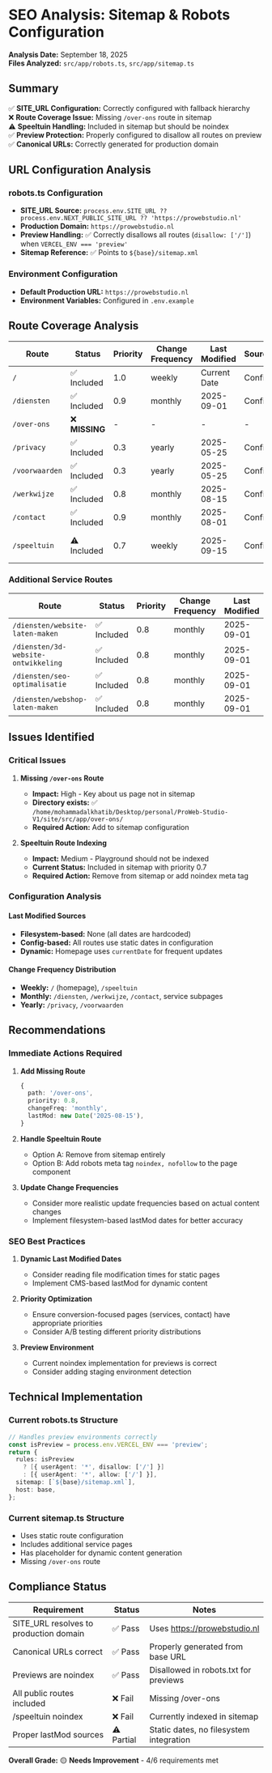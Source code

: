 # SEO Analysis: Sitemap & Robots Configuration

**Analysis Date:** September 18, 2025  
**Files Analyzed:** `src/app/robots.ts`, `src/app/sitemap.ts`

## Summary

✅ **SITE_URL Configuration:** Correctly configured with fallback hierarchy  
❌ **Route Coverage Issue:** Missing `/over-ons` route in sitemap  
⚠️ **Speeltuin Handling:** Included in sitemap but should be noindex  
✅ **Preview Protection:** Properly configured to disallow all routes on preview  
✅ **Canonical URLs:** Correctly generated for production domain  

## URL Configuration Analysis

### robots.ts Configuration
- **SITE_URL Source:** `process.env.SITE_URL ?? process.env.NEXT_PUBLIC_SITE_URL ?? 'https://prowebstudio.nl'`
- **Production Domain:** `https://prowebstudio.nl`
- **Preview Handling:** ✅ Correctly disallows all routes (`disallow: ['/']`) when `VERCEL_ENV === 'preview'`
- **Sitemap Reference:** ✅ Points to `${base}/sitemap.xml`

### Environment Configuration
- **Default Production URL:** `https://prowebstudio.nl`
- **Environment Variables:** Configured in `.env.example`

## Route Coverage Analysis

| Route | Status | Priority | Change Frequency | Last Modified | Source | Issue |
|-------|--------|----------|------------------|---------------|--------|-------|
| `/` | ✅ Included | 1.0 | weekly | Current Date | Config | None |
| `/diensten` | ✅ Included | 0.9 | monthly | 2025-09-01 | Config | None |
| `/over-ons` | ❌ **MISSING** | - | - | - | - | **Not in sitemap** |
| `/privacy` | ✅ Included | 0.3 | yearly | 2025-05-25 | Config | None |
| `/voorwaarden` | ✅ Included | 0.3 | yearly | 2025-05-25 | Config | None |
| `/werkwijze` | ✅ Included | 0.8 | monthly | 2025-08-15 | Config | None |
| `/contact` | ✅ Included | 0.9 | monthly | 2025-08-01 | Config | None |
| `/speeltuin` | ⚠️ Included | 0.7 | weekly | 2025-09-15 | Config | **Should be noindex** |

### Additional Service Routes
| Route | Status | Priority | Change Frequency | Last Modified |
|-------|--------|----------|------------------|---------------|
| `/diensten/website-laten-maken` | ✅ Included | 0.8 | monthly | 2025-09-01 |
| `/diensten/3d-website-ontwikkeling` | ✅ Included | 0.8 | monthly | 2025-09-01 |
| `/diensten/seo-optimalisatie` | ✅ Included | 0.8 | monthly | 2025-09-01 |
| `/diensten/webshop-laten-maken` | ✅ Included | 0.8 | monthly | 2025-09-01 |

## Issues Identified

### Critical Issues

1. **Missing `/over-ons` Route**
   - **Impact:** High - Key about us page not in sitemap
   - **Directory exists:** ✅ `/home/mohammadalkhatib/Desktop/personal/ProWeb-Studio-V1/site/src/app/over-ons/`
   - **Required Action:** Add to sitemap configuration

2. **Speeltuin Route Indexing**
   - **Impact:** Medium - Playground should not be indexed
   - **Current Status:** Included in sitemap with priority 0.7
   - **Required Action:** Remove from sitemap or add noindex meta tag

### Configuration Analysis

#### Last Modified Sources
- **Filesystem-based:** None (all dates are hardcoded)
- **Config-based:** All routes use static dates in configuration
- **Dynamic:** Homepage uses `currentDate` for frequent updates

#### Change Frequency Distribution
- **Weekly:** `/` (homepage), `/speeltuin`
- **Monthly:** `/diensten`, `/werkwijze`, `/contact`, service subpages
- **Yearly:** `/privacy`, `/voorwaarden`

## Recommendations

### Immediate Actions Required

1. **Add Missing Route**
   ```typescript
   {
     path: '/over-ons',
     priority: 0.8,
     changeFreq: 'monthly',
     lastMod: new Date('2025-08-15'),
   }
   ```

2. **Handle Speeltuin Route**
   - Option A: Remove from sitemap entirely
   - Option B: Add robots meta tag `noindex, nofollow` to the page component

3. **Update Change Frequencies**
   - Consider more realistic update frequencies based on actual content changes
   - Implement filesystem-based lastMod dates for better accuracy

### SEO Best Practices

1. **Dynamic Last Modified Dates**
   - Consider reading file modification times for static pages
   - Implement CMS-based lastMod for dynamic content

2. **Priority Optimization**
   - Ensure conversion-focused pages (services, contact) have appropriate priorities
   - Consider A/B testing different priority distributions

3. **Preview Environment**
   - Current noindex implementation for previews is correct
   - Consider adding staging environment detection

## Technical Implementation

### Current robots.ts Structure
```typescript
// Handles preview environments correctly
const isPreview = process.env.VERCEL_ENV === 'preview';
return {
  rules: isPreview
    ? [{ userAgent: '*', disallow: ['/'] }]
    : [{ userAgent: '*', allow: ['/'] }],
  sitemap: [`${base}/sitemap.xml`],
  host: base,
};
```

### Current sitemap.ts Structure
- Uses static route configuration
- Includes additional service pages
- Has placeholder for dynamic content generation
- Missing `/over-ons` route

## Compliance Status

| Requirement | Status | Notes |
|-------------|--------|-------|
| SITE_URL resolves to production domain | ✅ Pass | Uses https://prowebstudio.nl |
| Canonical URLs correct | ✅ Pass | Properly generated from base URL |
| Previews are noindex | ✅ Pass | Disallowed in robots.txt for previews |
| All public routes included | ❌ Fail | Missing /over-ons |
| /speeltuin noindex | ❌ Fail | Currently indexed in sitemap |
| Proper lastMod sources | ⚠️ Partial | Static dates, no filesystem integration |

**Overall Grade:** 🟡 **Needs Improvement** - 4/6 requirements met